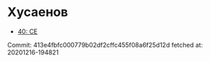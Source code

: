 # Хусаенов
- [40: CE](40.md)

Commit: 413e4fbfc000779b02df2cffc455f08a6f25d12d
 fetched at: 20201216-194821
